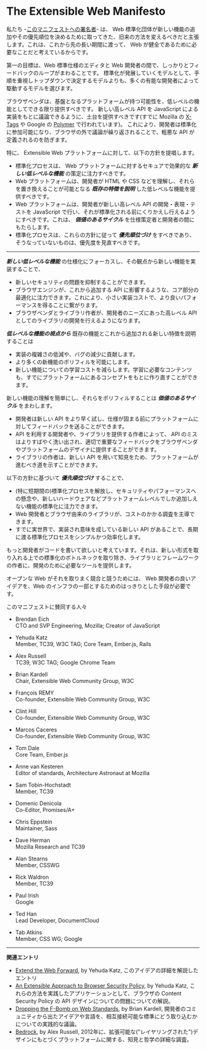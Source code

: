 The Extensible Web Manifesto
============================

私たち -[このマニフェストへの署名者](https://extensiblewebmanifesto.org/#signatories)- は、 Web 標準化団体が新しい機能の追加やその優先順位を決めるために取ってきた、旧来の方法を変えるべきだと主張します。これは、これから先の長い期間に渡って、 Web が健全であるために必要なことだと考えているからです。

第一の目標は、Web 標準仕様のエディタと Web 開発者の間で、しっかりとフィードバックのループがまわることです。
標準化が発展していくモデルとして、手順を重視しトップダウンで決定するモデルよりも、多くの有能な開発者によって駆動するモデルを選びます。

ブラウザベンダは、基盤となるプラットフォームが持つ可能性を、低レベルの機能としてできる限り提供すべきです。
新しい高レベル API を JavaScript による実装をもとに議論できるように、土台を提供すべきです(すでに Mozilla の [X-Tags](http://www.x-tags.org/) や Google の [Polymer](http://www.polymer-project.org/) で行われています)。
これにより、開発者は標準化に参加可能になり、ブラウザの外で議論が繰り返されることで、粗悪な API が定義されるのを防ぎます。

特に、 Extensible Web プラットフォームに対して、以下の方針を提唱します。
* 標準化プロセスは、 Web プラットフォームに対するセキュアで効果的な ***新しい低レベルな機能*** の策定に注力すべきです。
* Web プラットフォームは、開発者が HTML や CSS などを理解し、それらを置き換えることが可能となる ***既存の特徴を説明*** した低レベルな機能を提供すべきです。
* Web プラットフォームは、開発者が新しい高レベル API の開発・表現・テストを JavaScript で行い、それが標準化される前にくりかえし行えるようにすべきです。これは、 ***価値のあるサイクル*** を仕様策定者と開発者の間にもたらします。
* 標準化プロセスは、これらの方針に従って ***優先順位づけ*** をすべきであり、そうなっていないものは、優先度を見直すべきです。

------

***新しい低レベルな機能*** の仕様化にフォーカスし、その観点から新しい機能を実装することで、

* 新しいセキュリティの問題を抑制することができます。
* ブラウザエンジンが、これから追加する API に影響するような、コア部分の最適化に注力できます。これにより、小さい実装コストで、より良いパフォーマンスを得ることに繋がります。
* ブラウザベンダとライブラリ作者が、開発者のニーズにあった高レベル API としてのライブラリの開発を行えるようになります。

***低レベルな機能の視点から*** 既存の機能とこれから追加される新しい特徴を説明することは
* 実装の複雑さの低減や、バグの減少に貢献します。
* より多くの新機能のポリフィルを可能にします。
* 新しい機能についての学習コストを減らします。学習に必要なコンテンツも、すでにプラットフォームにあるコンセプトをもとに作り直すことができます。

新しい機能の理解を簡単にし、それらをポリフィルすることは ***価値のあるサイクル*** をまわします。
* 開発者は新しい API をより早く試し、仕様が固まる前にプラットフォームに対してフィードバックを送ることができます。
* API を利用する開発者や、ライブラリを提供する作者によって、 API のミスはよりすばやく洗い出され、適切で重要なフィードバックをブラウザベンダやプラットフォームのデザイナに提供することができます。
* ライブラリの作者は、新しい API を用いて知見をため、プラットフォームが進むべき道を示すことができます。

以下の方針に基づいて ***優先順位づけ*** することで、
* (特に短期間の)標準化プロセスを解放し、セキュリティやパフォーマンスへの懸念や、新しいハードウェアなどプラットフォームレベルでしか追加しえない機能の標準化に注力できます。
* Web 開発者とブラウザ由来のライブラリが、コストのかかる調査を主導できます。
* すでに実世界で、実装され意味を成している新しい API があることで、長期に渡る標準化プロセスをシンプルかつ効率化します。


もっと開発者がコードを書いて欲しいと考えています。それは、新しい形式を取り入れる上での標準化のボトルネックを取り除き、ライブラリとフレームワークの作者に、開発のために必要なツールを提供します。

オープンな Web がそれを取りまく競合と競うためには、 Web 開発者の良いアイデアを、Web のインフラの一部とするためのはっきりとした手段が必要です。

このマニフェストに賛同する人々

* Brendan Eich <br>
CTO and SVP Engineering, Mozilla; Creator of JavaScript

* Yehuda Katz <br>
Member, TC39, W3C TAG; Core Team, Ember.js, Rails

* Alex Russell <br>
TC39, W3C TAG; Google Chrome Team

* Brian Kardell <br>
Chair, Extensible Web Community Group, W3C

* François REMY <br>
Co-founder, Extensible Web Community Group, W3C

* Clint Hill <br>
Co-founder, Extensible Web Community Group, W3C

* Marcos Caceres <br> 
Co-founder, Extensible Web Community Group, W3C

* Tom Dale <br>
Core Team, Ember.js

* Anne van Kesteren <br>
Editor of standards, Architecture Astronaut at Mozilla

* Sam Tobin-Hochstadt <br>
Member, TC39

* Domenic Denicola <br>
Co-Editor, Promises/A+

* Chris Eppstein <br>
Maintainer, Sass

* Dave Herman <br>
Mozilla Research and TC39

* Alan Stearns <br>
Member, CSSWG

* Rick Waldron <br>
Member, TC39

* Paul Irish <br>
Google

* Ted Han <br>
Lead Developer, DocumentCloud

* Tab Atkins <br>
Member, CSS WG; Google

-----

**関連エントリ**
* [Extend the Web Forward](http://yehudakatz.com/2013/05/21/extend-the-web-forward/), by Yehuda Katz, このアイデアの詳細を解説したエントリ
* [An Extensible Approach to Browser Security Policy](http://yehudakatz.com/2013/05/24/an-extensible-approach-to-browser-security-policy/), by Yehuda Katz, これらの方法を実践したアプリケーションとして、ブラウザの Content Security Policy の API デザインについての問題についての解説。
* [Dropping the F-Bomb on Web Standards](https://briankardell.wordpress.com/2013/05/17/dropping-the-f-bomb/), by Brian Kardell, 開発者のコミュニティから出たアイデアや言語を、相互接続可能な標準にどう取り込むかについての実践的な議論。
* [Bedrock](http://infrequently.org/2012/04/bedrock/), by Alex Russell, 2012年に、拡張可能な("レイヤリングされた")デザインにもとづくプラットフォームに関する、知見と哲学の詳細な調査。
